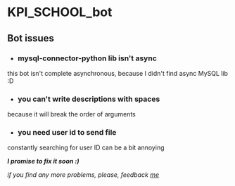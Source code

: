 # KPI_SCHOOL_bot

## Bot issues
- ### mysql-connector-python lib isn't async
this bot isn't complete asynchronous, because I didn't find async MySQL lib :D
- ### you can't write descriptions with spaces
because it will break the order of arguments
- ### you need user id to send file
constantly searching for user ID can be a bit annoying

<i>**I promise to fix it soon :)**</i>

<i>if you find any more problems, please, feedback <a href=https://t.me/Antntipo>me<a/></i>
